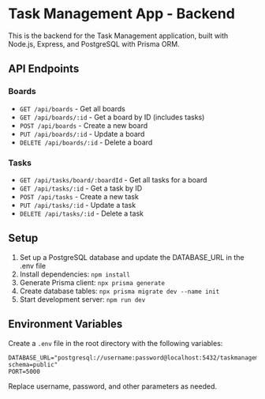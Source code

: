 # Task Management App - Backend

This is the backend for the Task Management application, built with Node.js, Express, and PostgreSQL with Prisma ORM.

## API Endpoints

### Boards

- `GET /api/boards` - Get all boards
- `GET /api/boards/:id` - Get a board by ID (includes tasks)
- `POST /api/boards` - Create a new board
- `PUT /api/boards/:id` - Update a board
- `DELETE /api/boards/:id` - Delete a board

### Tasks

- `GET /api/tasks/board/:boardId` - Get all tasks for a board
- `GET /api/tasks/:id` - Get a task by ID
- `POST /api/tasks` - Create a new task
- `PUT /api/tasks/:id` - Update a task
- `DELETE /api/tasks/:id` - Delete a task

## Setup

1. Set up a PostgreSQL database and update the DATABASE_URL in the .env file
2. Install dependencies: `npm install`
3. Generate Prisma client: `npx prisma generate`
4. Create database tables: `npx prisma migrate dev --name init`
5. Start development server: `npm run dev`

## Environment Variables

Create a `.env` file in the root directory with the following variables:

```
DATABASE_URL="postgresql://username:password@localhost:5432/taskmanagement?schema=public"
PORT=5000
```

Replace username, password, and other parameters as needed.
